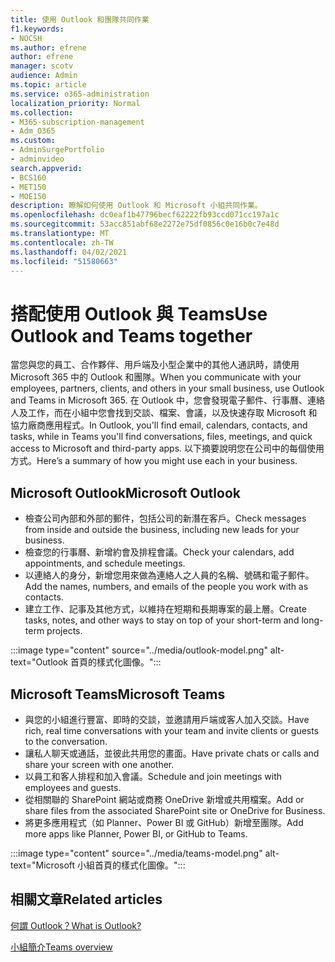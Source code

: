 ```yaml
---
title: 使用 Outlook 和團隊共同作業
f1.keywords:
- NOCSH
ms.author: efrene
author: efrene
manager: scotv
audience: Admin
ms.topic: article
ms.service: o365-administration
localization_priority: Normal
ms.collection:
- M365-subscription-management
- Adm_O365
ms.custom:
- AdminSurgePortfolio
- adminvideo
search.appverid:
- BCS160
- MET150
- MOE150
description: 瞭解如何使用 Outlook 和 Microsoft 小組共同作業。
ms.openlocfilehash: dc0eaf1b47796becf62222fb93ccd071cc197a1c
ms.sourcegitcommit: 53acc851abf68e2272e75df0856c0e16b0c7e48d
ms.translationtype: MT
ms.contentlocale: zh-TW
ms.lasthandoff: 04/02/2021
ms.locfileid: "51580663"
---
```

# <a name="use-outlook-and-teams-together"></a><span data-ttu-id="0f98f-103">搭配使用 Outlook 與 Teams</span><span class="sxs-lookup"><span data-stu-id="0f98f-103">Use Outlook and Teams together</span></span>

<span data-ttu-id="0f98f-104">當您與您的員工、合作夥伴、用戶端及小型企業中的其他人通訊時，請使用 Microsoft 365 中的 Outlook 和團隊。</span><span class="sxs-lookup"><span data-stu-id="0f98f-104">When you communicate with your employees, partners, clients, and others in your small business, use Outlook and Teams in Microsoft 365.</span></span> <span data-ttu-id="0f98f-105">在 Outlook 中，您會發現電子郵件、行事曆、連絡人及工作，而在小組中您會找到交談、檔案、會議，以及快速存取 Microsoft 和協力廠商應用程式。</span><span class="sxs-lookup"><span data-stu-id="0f98f-105">In Outlook, you'll find email, calendars, contacts, and tasks, while in Teams you'll find conversations, files, meetings, and quick access to Microsoft and third-party apps.</span></span> <span data-ttu-id="0f98f-106">以下摘要說明您在公司中的每個使用方式。</span><span class="sxs-lookup"><span data-stu-id="0f98f-106">Here’s a summary of how you might use each in your business.</span></span>

## <a name="microsoft-outlook"></a><span data-ttu-id="0f98f-107">Microsoft Outlook</span><span class="sxs-lookup"><span data-stu-id="0f98f-107">Microsoft Outlook</span></span>

- <span data-ttu-id="0f98f-108">檢查公司內部和外部的郵件，包括公司的新潛在客戶。</span><span class="sxs-lookup"><span data-stu-id="0f98f-108">Check messages from inside and outside the business, including new leads for your business.</span></span>
- <span data-ttu-id="0f98f-109">檢查您的行事曆、新增約會及排程會議。</span><span class="sxs-lookup"><span data-stu-id="0f98f-109">Check your calendars, add appointments, and schedule meetings.</span></span>
- <span data-ttu-id="0f98f-110">以連絡人的身分，新增您用來做為連絡人之人員的名稱、號碼和電子郵件。</span><span class="sxs-lookup"><span data-stu-id="0f98f-110">Add the names, numbers, and emails of the people you work with as contacts.</span></span>
- <span data-ttu-id="0f98f-111">建立工作、記事及其他方式，以維持在短期和長期專案的最上層。</span><span class="sxs-lookup"><span data-stu-id="0f98f-111">Create tasks, notes, and other ways to stay on top of your short-term and long-term projects.</span></span>

:::image type="content" source="../media/outlook-model.png" alt-text="Outlook 首頁的樣式化圖像。":::

## <a name="microsoft-teams"></a><span data-ttu-id="0f98f-113">Microsoft Teams</span><span class="sxs-lookup"><span data-stu-id="0f98f-113">Microsoft Teams</span></span>

- <span data-ttu-id="0f98f-114">與您的小組進行豐富、即時的交談，並邀請用戶端或客人加入交談。</span><span class="sxs-lookup"><span data-stu-id="0f98f-114">Have rich, real time conversations with your team and invite clients or guests to the conversation.</span></span>
- <span data-ttu-id="0f98f-115">讓私人聊天或通話，並彼此共用您的畫面。</span><span class="sxs-lookup"><span data-stu-id="0f98f-115">Have private chats or calls and share your screen with one another.</span></span>
- <span data-ttu-id="0f98f-116">以員工和客人排程和加入會議。</span><span class="sxs-lookup"><span data-stu-id="0f98f-116">Schedule and join meetings with employees and guests.</span></span>
- <span data-ttu-id="0f98f-117">從相關聯的 SharePoint 網站或商務 OneDrive 新增或共用檔案。</span><span class="sxs-lookup"><span data-stu-id="0f98f-117">Add or share files from the associated SharePoint site or OneDrive for Business.</span></span>
- <span data-ttu-id="0f98f-118">將更多應用程式（如 Planner、Power BI 或 GitHub）新增至團隊。</span><span class="sxs-lookup"><span data-stu-id="0f98f-118">Add more apps like Planner, Power BI, or GitHub to Teams.</span></span>

:::image type="content" source="../media/teams-model.png" alt-text="Microsoft 小組首頁的樣式化圖像。"::: 

## <a name="related-articles"></a><span data-ttu-id="0f98f-120">相關文章</span><span class="sxs-lookup"><span data-stu-id="0f98f-120">Related articles</span></span>

[<span data-ttu-id="0f98f-121">何謂 Outlook？</span><span class="sxs-lookup"><span data-stu-id="0f98f-121">What is Outlook?</span></span>](https://support.microsoft.com/office10f1fa35-f33a-4cb7-838c-a7f3e6228b20)

[<span data-ttu-id="0f98f-122">小組簡介</span><span class="sxs-lookup"><span data-stu-id="0f98f-122">Teams overview</span></span>](/MicrosoftTeams/Teams-overview)